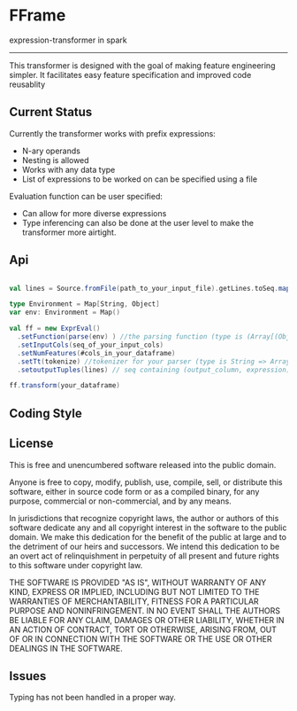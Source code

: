 FFrame
======
expression-transformer in spark

----------------
This transformer is designed with the goal of making feature engineering simpler. It facilitates easy feature specification and improved code reusablity


Current Status
--------------
Currently the transformer works with prefix expressions:
- N-ary operands
- Nesting is allowed
- Works with any data type
- List of expressions to be worked on can be specified using a file


Evaluation function can be user specified:
- Can allow for more diverse expressions
- Type inferencing can also be done at the user level to make the transformer more airtight.


Api
---------
````scala

val lines = Source.fromFile(path_to_your_input_file).getLines.toSeq.map(l => (l.split('=')(0).trim, l.split('=')(1).trim))

type Environment = Map[String, Object]
var env: Environment = Map()

val ff = new ExprEval()
  .setFunction(parse(env) ) //the parsing function (type is (Array[(Object, Object)]) =>  (Map[String, Object]) => Object)
  .setInputCols(seq_of_your_input_cols)
  .setNumFeatures(#cols_in_your_dataframe)
  .setTt(tokenize) //tokenizer for your parser (type is String => Array[(Object, Object)])
  .setoutputTuples(lines) // seq containing (output_column, expression) tuples

ff.transform(your_dataframe)
````


Coding Style
------------




License
-------
This is free and unencumbered software released into the public domain.

Anyone is free to copy, modify, publish, use, compile, sell, or
distribute this software, either in source code form or as a compiled
binary, for any purpose, commercial or non-commercial, and by any
means.

In jurisdictions that recognize copyright laws, the author or authors
of this software dedicate any and all copyright interest in the
software to the public domain. We make this dedication for the benefit
of the public at large and to the detriment of our heirs and
successors. We intend this dedication to be an overt act of
relinquishment in perpetuity of all present and future rights to this
software under copyright law.

THE SOFTWARE IS PROVIDED "AS IS", WITHOUT WARRANTY OF ANY KIND,
EXPRESS OR IMPLIED, INCLUDING BUT NOT LIMITED TO THE WARRANTIES OF
MERCHANTABILITY, FITNESS FOR A PARTICULAR PURPOSE AND NONINFRINGEMENT.
IN NO EVENT SHALL THE AUTHORS BE LIABLE FOR ANY CLAIM, DAMAGES OR
OTHER LIABILITY, WHETHER IN AN ACTION OF CONTRACT, TORT OR OTHERWISE,
ARISING FROM, OUT OF OR IN CONNECTION WITH THE SOFTWARE OR THE USE OR
OTHER DEALINGS IN THE SOFTWARE.


Issues
------
Typing has not been handled in a proper way.



